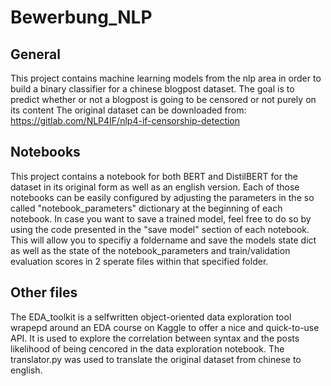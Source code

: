 # Bewerbung_NLP

## General
This project contains machine learning models from the nlp area in order to build a binary classifier for a chinese blogpost dataset. The goal is to predict whether or not a blogpost is going to be censored or not purely on its content
The original dataset can be downloaded from: https://gitlab.com/NLP4IF/nlp4-if-censorship-detection

## Notebooks
This project contains a notebook for both BERT and DistilBERT for the dataset in its original form as well as an english version. Each of those notebooks can be easily configured by adjusting the parameters in the so called "notebook_parameters" dictionary at the beginning of each notebook.
In case you want to save a trained model, feel free to do so by using the code presented in the "save model" section of each notebook. This will allow you to specifiy a foldername and save the models state dict as well as the state of the notebook_parameters and train/validation evaluation scores in 2 sperate files within that specified folder.

## Other files
The EDA_toolkit is a selfwritten object-oriented data exploration tool wrapepd around an EDA course on Kaggle to offer a nice and quick-to-use API. It is used to explore the correlation between syntax and the posts likelihood of being cencored in the data exploration notebook. 
The translator.py was used to translate the original dataset from chinese to english.
